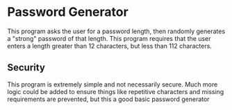 # Password Generator
This program asks the user for a password length, then randomly generates a "strong" password
of that length. This program requires that the user enters a length greater than 12
characters, but less than 112 characters.

## Security
This program is extremely simple and not necessarily secure.
Much more logic could be added to ensure things like repetitive characters
and missing requirements are prevented, but this a good basic password generator
